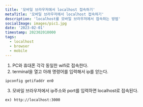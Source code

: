 ```yaml
---
title: '모바일 브라우저에서 localhost 접속하기'
metaTitle: '모바일 브라우저에서 localhost 접속하기'
description: 'localhost를 모바일 브라우저에서 접속하는 방법'
socialImage: images/pic1.jpg
date: '2023-02-01'
timestamp: 202302010000
tags:
  - localhost
  - browser
  - mobile
---
```


1. PC와 휴대폰 각각 동일한 wifi로 접속한다.
2. terminal을 열고 아래 명령어를 입력해서 ip를 얻는다.
```markdown
ipconfig getifaddr en0
```
3. 모바일 브라우저에서 ip주소와 port를 입력하면 localhost로 접속된다.
```markdown
ex) http://localhost:3000
```